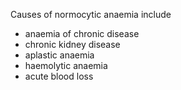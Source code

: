 Causes of normocytic anaemia include  
* anaemia of chronic disease
* chronic kidney disease
* aplastic anaemia
* haemolytic anaemia
* acute blood loss
